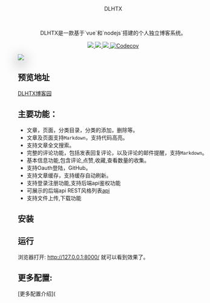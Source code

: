 <div align="center">
  <p>DLHTX</p>
  <br>
  <p>DLHTX是一款基于`vue`和`nodejs`搭建的个人独立博客系统。 </p>
  
  <a href="">
		<img src="https://img.shields.io/badge/coverage-98-green?style=flat-square">
	</a>
	<a href="">
		<img src="https://img.shields.io/badge/version-1.0.2-blue?style=flat-square">
	</a>
	<a href="">
		<img src="https://img.shields.io/badge/platform-pc&mobile-green?style=flat-square">
	</a>
  <a href="">
      <img alt="Codecov" src="https://img.shields.io/badge/node->=6.0.0-brightgreen?style=flat-square&logo=node.js">
  </a>
</div>



<img src='http://dlhtx.zicp.vip:3000/img/1573359131966*1573352970(1).png' style='box-shadow: 0px 9px 33px 2px #929292;'></img>

## 预览地址
[DLHTX博客园](http://dlhtx.zicp.vip:9090)

## 主要功能：
- 文章，页面，分类目录，分类的添加，删除等。
- 文章及页面支持`Markdown`，支持代码高亮。
- 支持文章全文搜索。
- 完整的评论功能，包括发表回复评论，以及评论的邮件提醒，支持`Markdown`。
- 基本信息功能,包含评论,点赞,收藏,查看数量的收集。
- 支持Oauth登陆，GitHub。
- 支持文章缓存，支持缓存自动刷新。
- 支持登录注册功能,支持后端api鉴权功能
- 可展示的后端api REST风格列表[api](http://dlhtx.zicp.vip:3000/api)
- 支持文件上传,下载功能

## 安装


## 运行


浏览器打开: http://127.0.0.1:8000/  就可以看到效果了。
## 更多配置:
[更多配置介绍](


